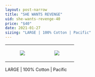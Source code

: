 ```yaml
---
layout: post-narrow
title: "SHE WANTS REVENGE"
uid: she-wants-revenge-40
price: "$40"
date: 2021-01-27
sizing: "LARGE | 100% Cotton | Pacific"
---
```




<table style="width:100%;"><tr><td style="vertical-align:top;">
      <figure class="tmblr-full" data-orig-height="2048" data-orig-width="1365" data-orig-src="https://concertshirts.netlify.app/shirts/0141/0141-01.jpg"><img src="https://64.media.tumblr.com/aa781f538bc355b561f4816d1e84a9c0/2cf162b65eedf85a-2c/s540x810/309faa8d22a45977abf3ebf2d83aa1dc838e4a5e.jpg" data-orig-height="2048" data-orig-width="1365" data-orig-src="https://concertshirts.netlify.app/shirts/0141/0141-01.jpg"/></figure></td>
    <td style="vertical-align:top;">
      <figure class="tmblr-full" data-orig-height="2048" data-orig-width="1365" data-orig-src="https://concertshirts.netlify.app/shirts/0141/0141-02.jpg"><img src="https://64.media.tumblr.com/b2f173f355181749698d937d1f9bc15b/2cf162b65eedf85a-5a/s540x810/332128589dc9db2a6e10a57e07d7f8783cdde353.jpg" data-orig-height="2048" data-orig-width="1365" data-orig-src="https://concertshirts.netlify.app/shirts/0141/0141-02.jpg"/></figure></td>
  </tr></table><p>
  LARGE | 100% Cotton | Pacific
</p>
